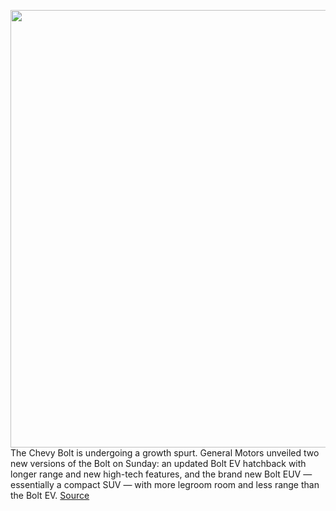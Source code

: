 <img src='https://cdn.vox-cdn.com/thumbor/9RyKm9xKsiMf9xKCHNFTaDg8iP0=/0x0:5700x3800/1200x675/filters:focal(2394x1444:3306x2356)/cdn.vox-cdn.com/uploads/chorus_image/image/68818306/2022_Chevrolet_BoltEUV_011.0.jpg' width='700px' /><br/>
The Chevy Bolt is undergoing a growth spurt. General Motors unveiled two new versions of the Bolt on Sunday: an updated Bolt EV hatchback with longer range and new high-tech features, and the brand new Bolt EUV — essentially a compact SUV — with more legroom room and less range than the Bolt EV.
<a href='https://www.theverge.com/2021/2/14/22280449/chevy-bolt-ev-euv-super-cruise-range-price-specs'> Source <a/>